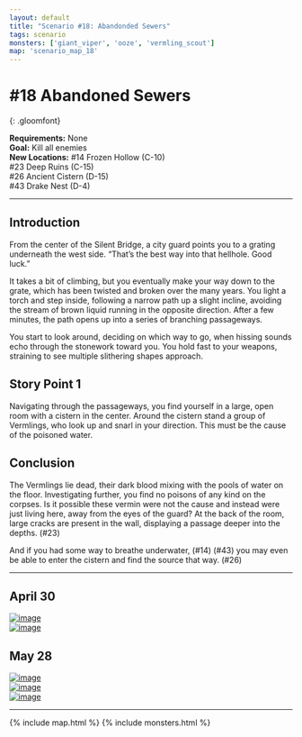 ```yaml
---
layout: default
title: "Scenario #18: Abandonded Sewers"
tags: scenario
monsters: ['giant_viper', 'ooze', 'vermling_scout']
map: 'scenario_map_18'
---
```


# #18 Abandoned Sewers
{: .gloomfont}

__Requirements:__ None <br>
__Goal:__ Kill all enemies <br>
__New Locations:__ #14 Frozen Hollow <span class="map_loc">(C-10)</span> <br> #23 Deep Ruins <span class="map_loc">(C-15)</span> <br> #26 Ancient Cistern <span class="map_loc">(D-15)</span> <br> #43 Drake Nest <span class="map_loc">(D-4)</span> <br>

***

## Introduction

From the center of the Silent Bridge, a city guard points you to a grating underneath the west side.
“That’s the best way into that hellhole. Good luck.”

It takes a bit of climbing, but you eventually make your way down to the grate, which has been twisted
and broken over the many years. You light a torch and step inside, following a narrow path up a slight
incline, avoiding the stream of brown liquid running in the opposite direction. After a few minutes,
the path opens up into a series of branching passageways.

You start to look around, deciding on which way to go, when hissing sounds echo through the stonework
toward you. You hold fast to your weapons, straining to see multiple slithering shapes approach.

## Story Point 1

Navigating through the passageways, you find yourself in a large, open room with a cistern in the
center. Around the cistern stand a group of Vermlings, who look up and snarl in your direction. This
must be the cause of the poisoned water.

## Conclusion

The Vermlings lie dead, their dark blood mixing with the pools of water on the floor. Investigating
further, you find no poisons of any kind on the corpses. Is it possible these vermin were not the
cause and instead were just living here, away from the eyes of the guard?  At the back of the room,
large cracks are present in the wall, displaying a passage deeper into the depths. (#23)

And if you had some way to breathe underwater, (#14) (#43) you may even be able to enter the cistern
and find the source that way. (#26)

***

<section id="game_shots">
  <h2>April 30</h2>
  <div class="card">
    <a href="{{ site.baseurl }}/assets/img/game_pics/scenario_18_01.jpg" data-lightbox="scenario_18">
      <img src="{{ site.baseurl }}/assets/img/game_pics/scenario_18_01_tn.jpg" alt="image" />
    </a>
  </div>
  <div class="card">
    <a href="{{ site.baseurl }}/assets/img/game_pics/scenario_18_02.jpg" data-lightbox="scenario_18">
      <img src="{{ site.baseurl }}/assets/img/game_pics/scenario_18_02_tn.jpg" alt="image" />
    </a>
  </div>
  <h2>May 28</h2>
  <div class="card">
    <a href="{{ site.baseurl }}/assets/img/game_pics/scenario_18_03.jpg" data-lightbox="scenario_18">
      <img src="{{ site.baseurl }}/assets/img/game_pics/scenario_18_03_tn.jpg" alt="image" />
    </a>
  </div>
  <div class="card">
    <a href="{{ site.baseurl }}/assets/img/game_pics/scenario_18_04.jpg" data-lightbox="scenario_18">
      <img src="{{ site.baseurl }}/assets/img/game_pics/scenario_18_04_tn.jpg" alt="image" />
    </a>
  </div>
  <div class="card">
    <a href="{{ site.baseurl }}/assets/img/game_pics/scenario_18_05.jpg" data-lightbox="scenario_18">
      <img src="{{ site.baseurl }}/assets/img/game_pics/scenario_18_05_tn.jpg" alt="image" />
    </a>
  </div>
</section>

***

{% include map.html %}
{% include monsters.html %}

